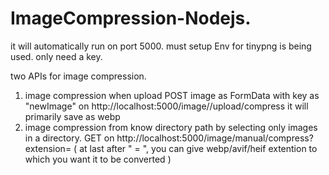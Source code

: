 
# ImageCompression-Nodejs.

it will automatically run on port 5000.
must setup Env for tinypng is being used. only need a key.


two APIs for image compression.
1. image compression when upload
     POST image as FormData with key as "newImage" on http://localhost:5000/image//upload/compress
     it will primarily save as webp
3. image compression from know directory path by selecting only images in a directory.
     GET on http://localhost:5000/image/manual/compress?extension=
     ( at last after " = ", you can give webp/avif/heif extention to which you want it to be converted )

